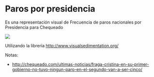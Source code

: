 # Paros por presidencia
Es una representación visual de Frecuencia de paros nacionales por Presidencia para Chequeado

<img src="http://chequeado.github.io/paros-por-presidencia/gif/final.gif" />

Utilizando la librería http://www.visualsedimentation.org/

Notas:
* http://chequeado.com/ultimas-noticias/fraga-cristina-en-su-primer-gobierno-no-tuvo-ningun-paro-en-el-segundo-van-a-ser-cinco/
